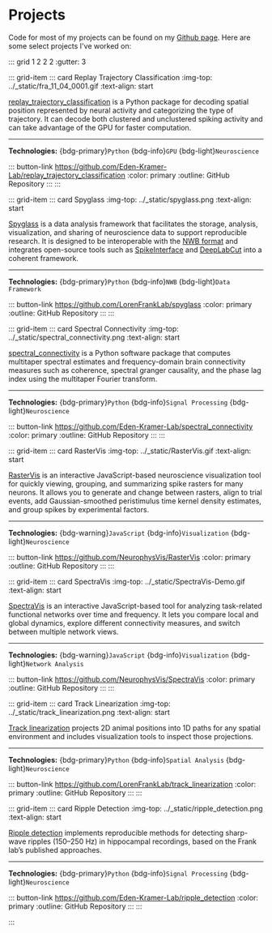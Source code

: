 # Projects

Code for most of my projects can be found on my [Github page](https://github.com/edeno). Here are some select projects I've worked on:

::: grid 1 2 2 2
:gutter: 3

  ::: grid-item
  ::: card Replay Trajectory Classification
  :img-top: ../_static/fra_11_04_0001.gif
  :text-align: start

  [replay_trajectory_classification](https://github.com/Eden-Kramer-Lab/replay_trajectory_classification) is a Python package for decoding spatial position represented by neural activity and categorizing the type of trajectory. It can decode both clustered and unclustered spiking activity and can take advantage of the GPU for faster computation.

  ---
  **Technologies:** {bdg-primary}`Python` {bdg-info}`GPU` {bdg-light}`Neuroscience`

  ::: button-link <https://github.com/Eden-Kramer-Lab/replay_trajectory_classification>
  :color: primary
  :outline:
  GitHub Repository
  :::
  :::

  ::: grid-item
  ::: card Spyglass
  :img-top: ../_static/spyglass.png
  :text-align: start

  [Spyglass](https://github.com/LorenFrankLab/spyglass) is a data analysis framework that facilitates the storage, analysis, visualization, and sharing of neuroscience data to support reproducible research. It is designed to be interoperable with the [NWB format](https://www.nwb.org/) and integrates open-source tools such as [SpikeInterface](https://spikeinterface.readthedocs.io/en/latest/) and [DeepLabCut](http://www.mackenziemathislab.org/deeplabcut) into a coherent framework.

  ---
  **Technologies:** {bdg-primary}`Python` {bdg-info}`NWB` {bdg-light}`Data Framework`

  ::: button-link <https://github.com/LorenFrankLab/spyglass>
  :color: primary
  :outline:
  GitHub Repository
  :::
  :::

  ::: grid-item
  ::: card Spectral Connectivity
  :img-top: ../_static/spectral_connectivity.png
  :text-align: start

  [spectral_connectivity](https://github.com/Eden-Kramer-Lab/spectral_connectivity) is a Python software package that computes multitaper spectral estimates and frequency-domain brain connectivity measures such as coherence, spectral granger causality, and the phase lag index using the multitaper Fourier transform.

  ---
  **Technologies:** {bdg-primary}`Python` {bdg-info}`Signal Processing` {bdg-light}`Neuroscience`

  ::: button-link <https://github.com/Eden-Kramer-Lab/spectral_connectivity>
  :color: primary
  :outline:
  GitHub Repository
  :::
  :::

  ::: grid-item
  ::: card RasterVis
  :img-top: ../_static/RasterVis.gif
  :text-align: start

  [RasterVis](https://github.com/NeurophysVis/RasterVis) is an interactive JavaScript-based neuroscience visualization tool for quickly viewing, grouping, and summarizing spike rasters for many neurons. It allows you to generate and change between rasters, align to trial events, add Gaussian-smoothed peristimulus time kernel density estimates, and group spikes by experimental factors.

  ---
  **Technologies:** {bdg-warning}`JavaScript` {bdg-info}`Visualization` {bdg-light}`Neuroscience`

  ::: button-link <https://github.com/NeurophysVis/RasterVis>
  :color: primary
  :outline:
  GitHub Repository
  :::
  :::

  ::: grid-item
  ::: card SpectraVis
  :img-top: ../_static/SpectraVis-Demo.gif
  :text-align: start

  [SpectraVis](https://github.com/NeurophysVis/SpectraVis) is an interactive JavaScript-based tool for analyzing task-related functional networks over time and frequency. It lets you compare local and global dynamics, explore different connectivity measures, and switch between multiple network views.

  ---
  **Technologies:** {bdg-warning}`JavaScript` {bdg-info}`Visualization` {bdg-light}`Network Analysis`

  ::: button-link <https://github.com/NeurophysVis/SpectraVis>
  :color: primary
  :outline:
  GitHub Repository
  :::
  :::

  ::: grid-item
  ::: card Track Linearization
  :img-top: ../_static/track_linearization.png
  :text-align: start

  [Track linearization](https://github.com/LorenFrankLab/track_linearization) projects 2D animal positions into 1D paths for any spatial environment and includes visualization tools to inspect those projections.

  ---
  **Technologies:** {bdg-primary}`Python` {bdg-info}`Spatial Analysis` {bdg-light}`Neuroscience`

  ::: button-link <https://github.com/LorenFrankLab/track_linearization>
  :color: primary
  :outline:
  GitHub Repository
  :::
  :::

  ::: grid-item
  ::: card Ripple Detection
  :img-top: ../_static/ripple_detection.png
  :text-align: start

  [Ripple detection](https://github.com/Eden-Kramer-Lab/ripple_detection) implements reproducible methods for detecting sharp-wave ripples (150–250 Hz) in hippocampal recordings, based on the Frank lab’s published approaches.

  ---
  **Technologies:** {bdg-primary}`Python` {bdg-info}`Signal Processing` {bdg-light}`Neuroscience`

  ::: button-link <https://github.com/Eden-Kramer-Lab/ripple_detection>
  :color: primary
  :outline:
  GitHub Repository
  :::
  :::

:::
